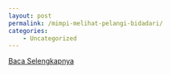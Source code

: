 ```yaml
---
layout: post
permalink: /mimpi-melihat-pelangi-bidadari/
categories:
    - Uncategorized
---
```


[Baca Selengkapnya](/05)